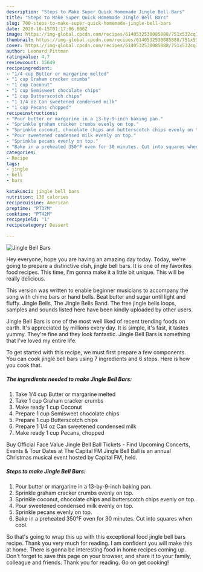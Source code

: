 ```yaml
---
description: "Steps to Make Super Quick Homemade Jingle Bell Bars"
title: "Steps to Make Super Quick Homemade Jingle Bell Bars"
slug: 700-steps-to-make-super-quick-homemade-jingle-bell-bars
date: 2020-10-15T01:17:06.806Z
image: https://img-global.cpcdn.com/recipes/6140532530085888/751x532cq70/jingle-bell-bars-recipe-main-photo.jpg
thumbnail: https://img-global.cpcdn.com/recipes/6140532530085888/751x532cq70/jingle-bell-bars-recipe-main-photo.jpg
cover: https://img-global.cpcdn.com/recipes/6140532530085888/751x532cq70/jingle-bell-bars-recipe-main-photo.jpg
author: Leonard Pittman
ratingvalue: 4.7
reviewcount: 15649
recipeingredient:
- "1/4 cup Butter or margarine melted"
- "1 cup Graham cracker crumbs"
- "1 cup Coconut"
- "1 cup Semisweet chocolate chips"
- "1 cup Butterscotch chips"
- "1 1/4 oz Can sweetened condensed milk"
- "1 cup Pecans chopped"
recipeinstructions:
- "Pour butter or margarine in a 13-by-9-inch baking pan."
- "Sprinkle graham cracker crumbs evenly on top."
- "Sprinkle coconut, chocolate chips and butterscotch chips evenly on top."
- "Pour sweetened condensed milk evenly on top."
- "Sprinkle pecans evenly on top."
- "Bake in a preheated 350°F oven for 30 minutes. Cut into squares when cool."
categories:
- Recipe
tags:
- jingle
- bell
- bars

katakunci: jingle bell bars 
nutrition: 138 calories
recipecuisine: American
preptime: "PT37M"
cooktime: "PT42M"
recipeyield: "1"
recipecategory: Dessert

---
```



![Jingle Bell Bars](https://img-global.cpcdn.com/recipes/6140532530085888/751x532cq70/jingle-bell-bars-recipe-main-photo.jpg)

Hey everyone, hope you are having an amazing day today. Today, we're going to prepare a distinctive dish, jingle bell bars. It is one of my favorites food recipes. This time, I'm gonna make it a little bit unique. This will be really delicious.

This version was written to enable beginner musicians to accompany the song with chime bars or hand bells. Beat butter and sugar until light and fluffy. Jingle Bells, The Jingle Bells Band. The free jingle bells loops, samples and sounds listed here have been kindly uploaded by other users.

Jingle Bell Bars is one of the most well liked of recent trending foods on earth. It's appreciated by millions every day. It is simple, it's fast, it tastes yummy. They're fine and they look fantastic. Jingle Bell Bars is something that I've loved my entire life.


To get started with this recipe, we must first prepare a few components. You can cook jingle bell bars using 7 ingredients and 6 steps. Here is how you cook that.

<!--inarticleads1-->

##### The ingredients needed to make Jingle Bell Bars:

1. Take 1/4 cup Butter or margarine melted
1. Take 1 cup Graham cracker crumbs
1. Make ready 1 cup Coconut
1. Prepare 1 cup Semisweet chocolate chips
1. Prepare 1 cup Butterscotch chips
1. Prepare 1 1/4 oz Can sweetened condensed milk
1. Make ready 1 cup Pecans, chopped


Buy Official Face Value Jingle Bell Ball Tickets - Find Upcoming Concerts, Events &amp; Tour Dates at The Capital FM Jingle Bell Ball is an annual Christmas musical event hosted by Capital FM, held. 

<!--inarticleads2-->

##### Steps to make Jingle Bell Bars:

1. Pour butter or margarine in a 13-by-9-inch baking pan.
1. Sprinkle graham cracker crumbs evenly on top.
1. Sprinkle coconut, chocolate chips and butterscotch chips evenly on top.
1. Pour sweetened condensed milk evenly on top.
1. Sprinkle pecans evenly on top.
1. Bake in a preheated 350°F oven for 30 minutes. Cut into squares when cool.




So that's going to wrap this up with this exceptional food jingle bell bars recipe. Thank you very much for reading. I am confident you will make this at home. There is gonna be interesting food in home recipes coming up. Don't forget to save this page on your browser, and share it to your family, colleague and friends. Thank you for reading. Go on get cooking!
